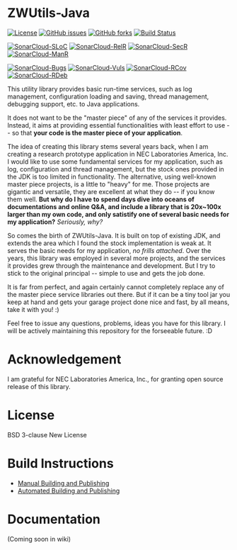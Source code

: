 # ZWUtils-Java
[![License](https://img.shields.io/github/license/Adam5Wu/ZWUtils-Java.svg)](./LICENSE)
[![GitHub issues](https://img.shields.io/github/issues/Adam5Wu/ZWUtils-Java.svg)](https://github.com/Adam5Wu/ZWUtils-Java/issues)
[![GitHub forks](https://img.shields.io/github/forks/Adam5Wu/ZWUtils-Java.svg)](https://github.com/Adam5Wu/ZWUtils-Java/network)
[![Build Status](https://travis-ci.org/Adam5Wu/ZWUtils-Java.svg?branch=master)](https://travis-ci.org/Adam5Wu/ZWUtils-Java)

[![SonarCloud-SLoC](https://sonarcloud.io/api/project_badges/measure?project=ZWUtils-Java&metric=ncloc)](https://sonarcloud.io/dashboard?id=ZWUtils-Java)
[![SonarCloud-RelR](https://sonarcloud.io/api/project_badges/measure?project=ZWUtils-Java&metric=reliability_rating)](https://sonarcloud.io/dashboard?id=ZWUtils-Java)
[![SonarCloud-SecR](https://sonarcloud.io/api/project_badges/measure?project=ZWUtils-Java&metric=security_rating)](https://sonarcloud.io/dashboard?id=ZWUtils-Java)
[![SonarCloud-ManR](https://sonarcloud.io/api/project_badges/measure?project=ZWUtils-Java&metric=sqale_rating)](https://sonarcloud.io/dashboard?id=ZWUtils-Java)

[![SonarCloud-Bugs](https://sonarcloud.io/api/project_badges/measure?project=ZWUtils-Java&metric=bugs)](https://sonarcloud.io/component_measures?id=ZWUtils-Java&metric=bugs)
[![SonarCloud-Vuls](https://sonarcloud.io/api/project_badges/measure?project=ZWUtils-Java&metric=vulnerabilities)](https://sonarcloud.io/component_measures?id=ZWUtils-Java&metric=vulnerabilities)
[![SonarCloud-RCov](https://sonarcloud.io/api/project_badges/measure?project=ZWUtils-Java&metric=coverage)](https://sonarcloud.io/component_measures?id=ZWUtils-Java&metric=coverage)
[![SonarCloud-RDeb](https://sonarcloud.io/api/project_badges/measure?project=ZWUtils-Java&metric=sqale_index)](https://sonarcloud.io/component_measures?id=ZWUtils-Java&metric=sqale_debt_ratio)

This utility library provides basic run-time services, such as log management, configuration loading and saving, thread management, debugging support, etc. to Java applications.

It does not want to be the "master piece" of any of the services it provides. Instead, it aims at providing essential functionalities with least effort to use -- so that **your code is the master piece of your application**.

The idea of creating this library stems several years back, when I am creating a research prototype application in NEC Laboratories America, Inc. I would like to use some fundamental services for my application, such as log, configuration and thread management, but the stock ones provided in the JDK is too limited in functionality. The alternative, using well-known master piece projects, is a little to "heavy" for me. Those projects are gigantic and versatile, they are excellent at what they do -- if you know them well. **But why do I have to spend days dive into oceans of documentations and online Q&A, and include a library that is 20x~100x larger than my own code, and only satistify one of several basic needs for my application?** *Seriously, why?*

So comes the birth of ZWUtils-Java. It is built on top of existing JDK, and extends the area which I found the stock implementation is weak at. It serves the basic needs for my application, *no frills attached*. Over the years, this library was employed in several more projects, and the services it provides grew through the maintenance and development. But I try to stick to the original principal -- simple to use and gets the job done.

It is far from perfect, and again certainly cannot completely replace any of the master piece service libraries out there. But if it can be a tiny tool jar you keep at hand and gets your garage project done nice and fast, by all means, take it with you! :)

Feel free to issue any questions, problems, ideas you have for this library.
I will be actively maintaining this repository for the forseeable future. :D

# Acknowledgement
I am grateful for NEC Laboratories America, Inc., for granting open source release of this library.

# License
BSD 3-clause New License

# Build Instructions
- [Manual Building and Publishing](BUILD.md)
- [Automated Building and Publishing](BUILD-CI.md)

# Documentation
(Coming soon in wiki)
